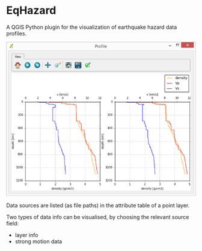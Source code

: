 # EqHazard
A QGIS Python plugin for the visualization of earthquake hazard data profiles.


![Layer info plot](./help/ims/screenshot_layer_info.png)


Data sources are listed (as file paths) in the attribute table of a point layer.

Two types of data info can be visualised, by choosing the relevant source field: 
- layer info
- strong motion data
 


